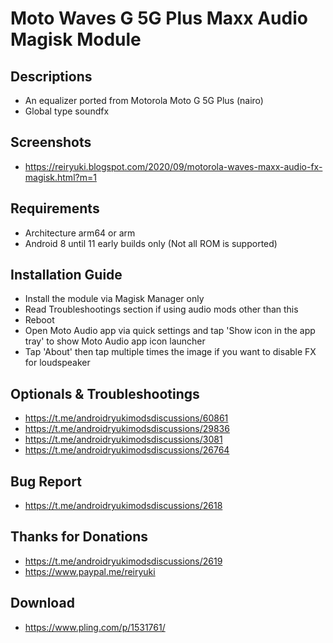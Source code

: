 # Moto Waves G 5G Plus Maxx Audio Magisk Module

## Descriptions
- An equalizer ported from Motorola Moto G 5G Plus (nairo)
- Global type soundfx

## Screenshots
- https://reiryuki.blogspot.com/2020/09/motorola-waves-maxx-audio-fx-magisk.html?m=1

## Requirements
- Architecture arm64 or arm
- Android 8 until 11 early builds only
  (Not all ROM is supported)

## Installation Guide
- Install the module via Magisk Manager only
- Read Troubleshootings section if using audio mods other than this
- Reboot
- Open Moto Audio app via quick settings and tap 'Show icon in the app tray' to show Moto Audio app icon launcher
- Tap 'About' then tap multiple times the image if you want to disable FX for loudspeaker

## Optionals & Troubleshootings
- https://t.me/androidryukimodsdiscussions/60861
- https://t.me/androidryukimodsdiscussions/29836
- https://t.me/androidryukimodsdiscussions/3081
- https://t.me/androidryukimodsdiscussions/26764

## Bug Report
- https://t.me/androidryukimodsdiscussions/2618

## Thanks for Donations
- https://t.me/androidryukimodsdiscussions/2619
- https://www.paypal.me/reiryuki

## Download
- https://www.pling.com/p/1531761/
